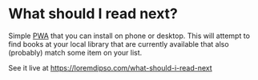 # What should I read next?

Simple [PWA](https://developer.mozilla.org/en-US/docs/Web/Progressive_web_apps) that you can install on phone or desktop. This will attempt to find books at your local library that are currently available that also (probably) match some item on your list.

See it live at <https://loremdipso.com/what-should-i-read-next>
